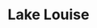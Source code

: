 ---
layout: product
product_id: 1491340460094
id: 1491340460094
title: Lake Louise
body_html: >-
  <p>Taken at Lake Louise during the summer of 2018.</p>

  <p>This spot has been on my list of “Must See” places for years. I actually used to use a photo of Lake Louise for my website and branding in the past so to see it in person was surreal.</p>

  <p> </p>
vendor: Connell McCarthy
product_type: Posters, Prints, & Visual Artwork
created_at: 2018-10-13T20:48:27-04:00
handle: lake-louise
updated_at: 2022-03-31T15:42:48-04:00
published_at: 2018-08-22T19:38:24-04:00
template_suffix: ""
status: active
published_scope: global
tags: Batch 02, lake, mountain, mountains, Print
admin_graphql_api_id: gid://shopify/Product/1491340460094
variants:
  - id: 39577002868798
    product_id: 1491340460094
    title: 8x10” / Full Colour
    price: "35.00"
    sku: CM-PP-B2-05-XXS-FC
    position: 1
    inventory_policy: continue
    compare_at_price: null
    fulfillment_service: manual
    inventory_management: shopify
    option1: 8x10”
    option2: Full Colour
    option3: null
    created_at: 2021-09-01T11:24:18-04:00
    updated_at: 2022-02-07T15:42:40-05:00
    taxable: true
    barcode: ""
    grams: 208
    image_id: 6301663035454
    weight: 0.208
    weight_unit: kg
    inventory_item_id: 41671443513406
    inventory_quantity: 100
    old_inventory_quantity: 100
    requires_shipping: true
    admin_graphql_api_id: gid://shopify/ProductVariant/39577002868798
  - id: 39577002901566
    product_id: 1491340460094
    title: 8x10” / Black & White
    price: "35.00"
    sku: CM-PP-B2-05-XXS-BW
    position: 2
    inventory_policy: continue
    compare_at_price: null
    fulfillment_service: manual
    inventory_management: shopify
    option1: 8x10”
    option2: Black & White
    option3: null
    created_at: 2021-09-01T11:24:18-04:00
    updated_at: 2022-02-07T15:42:40-05:00
    taxable: true
    barcode: ""
    grams: 208
    image_id: 6301662904382
    weight: 0.208
    weight_unit: kg
    inventory_item_id: 41671443546174
    inventory_quantity: 100
    old_inventory_quantity: 100
    requires_shipping: true
    admin_graphql_api_id: gid://shopify/ProductVariant/39577002901566
  - id: 39577002934334
    product_id: 1491340460094
    title: 8.5x11” / Full Colour
    price: "35.00"
    sku: CM-PP-B2-05-XS-FC
    position: 3
    inventory_policy: continue
    compare_at_price: null
    fulfillment_service: manual
    inventory_management: shopify
    option1: 8.5x11”
    option2: Full Colour
    option3: null
    created_at: 2021-09-01T11:24:19-04:00
    updated_at: 2022-02-07T15:42:45-05:00
    taxable: true
    barcode: ""
    grams: 208
    image_id: 6301663035454
    weight: 0.208
    weight_unit: kg
    inventory_item_id: 41671443578942
    inventory_quantity: 100
    old_inventory_quantity: 100
    requires_shipping: true
    admin_graphql_api_id: gid://shopify/ProductVariant/39577002934334
  - id: 39577002967102
    product_id: 1491340460094
    title: 8.5x11” / Black & White
    price: "35.00"
    sku: CM-PP-B2-05-XS-BW
    position: 4
    inventory_policy: continue
    compare_at_price: null
    fulfillment_service: manual
    inventory_management: shopify
    option1: 8.5x11”
    option2: Black & White
    option3: null
    created_at: 2021-09-01T11:24:19-04:00
    updated_at: 2022-02-07T15:42:46-05:00
    taxable: true
    barcode: ""
    grams: 208
    image_id: 6301662904382
    weight: 0.208
    weight_unit: kg
    inventory_item_id: 41671443611710
    inventory_quantity: 100
    old_inventory_quantity: 100
    requires_shipping: true
    admin_graphql_api_id: gid://shopify/ProductVariant/39577002967102
  - id: 39577002999870
    product_id: 1491340460094
    title: 13x19” / Full Colour
    price: "40.00"
    sku: CM-PP-B2-05-S-FC
    position: 5
    inventory_policy: continue
    compare_at_price: null
    fulfillment_service: manual
    inventory_management: shopify
    option1: 13x19”
    option2: Full Colour
    option3: null
    created_at: 2021-09-01T11:24:19-04:00
    updated_at: 2022-02-07T15:42:45-05:00
    taxable: true
    barcode: ""
    grams: 208
    image_id: 6301663035454
    weight: 0.208
    weight_unit: kg
    inventory_item_id: 41671443644478
    inventory_quantity: 100
    old_inventory_quantity: 100
    requires_shipping: true
    admin_graphql_api_id: gid://shopify/ProductVariant/39577002999870
  - id: 39577003032638
    product_id: 1491340460094
    title: 13x19” / Black & White
    price: "40.00"
    sku: CM-PP-B2-05-S-BW
    position: 6
    inventory_policy: continue
    compare_at_price: null
    fulfillment_service: manual
    inventory_management: shopify
    option1: 13x19”
    option2: Black & White
    option3: null
    created_at: 2021-09-01T11:24:19-04:00
    updated_at: 2022-02-07T15:42:45-05:00
    taxable: true
    barcode: ""
    grams: 208
    image_id: 6301662904382
    weight: 0.208
    weight_unit: kg
    inventory_item_id: 41671443677246
    inventory_quantity: 100
    old_inventory_quantity: 100
    requires_shipping: true
    admin_graphql_api_id: gid://shopify/ProductVariant/39577003032638
  - id: 39577003065406
    product_id: 1491340460094
    title: 16x20” / Full Colour
    price: "50.00"
    sku: CM-PP-B2-05-M-FC
    position: 7
    inventory_policy: continue
    compare_at_price: null
    fulfillment_service: manual
    inventory_management: shopify
    option1: 16x20”
    option2: Full Colour
    option3: null
    created_at: 2021-09-01T11:24:19-04:00
    updated_at: 2022-02-07T15:42:45-05:00
    taxable: true
    barcode: ""
    grams: 208
    image_id: 6301663035454
    weight: 0.208
    weight_unit: kg
    inventory_item_id: 41671443710014
    inventory_quantity: 100
    old_inventory_quantity: 100
    requires_shipping: true
    admin_graphql_api_id: gid://shopify/ProductVariant/39577003065406
  - id: 39577003098174
    product_id: 1491340460094
    title: 16x20” / Black & White
    price: "50.00"
    sku: CM-PP-B2-05-M-BW
    position: 8
    inventory_policy: continue
    compare_at_price: null
    fulfillment_service: manual
    inventory_management: shopify
    option1: 16x20”
    option2: Black & White
    option3: null
    created_at: 2021-09-01T11:24:19-04:00
    updated_at: 2022-02-07T15:42:50-05:00
    taxable: true
    barcode: ""
    grams: 208
    image_id: 6301662904382
    weight: 0.208
    weight_unit: kg
    inventory_item_id: 41671443742782
    inventory_quantity: 100
    old_inventory_quantity: 100
    requires_shipping: true
    admin_graphql_api_id: gid://shopify/ProductVariant/39577003098174
  - id: 39577003130942
    product_id: 1491340460094
    title: 20x24” / Full Colour
    price: "60.00"
    sku: CM-PP-B2-05-L-FC
    position: 9
    inventory_policy: continue
    compare_at_price: null
    fulfillment_service: manual
    inventory_management: shopify
    option1: 20x24”
    option2: Full Colour
    option3: null
    created_at: 2021-09-01T11:24:19-04:00
    updated_at: 2022-02-07T15:42:50-05:00
    taxable: true
    barcode: ""
    grams: 208
    image_id: 6301663035454
    weight: 0.208
    weight_unit: kg
    inventory_item_id: 41671443775550
    inventory_quantity: 100
    old_inventory_quantity: 100
    requires_shipping: true
    admin_graphql_api_id: gid://shopify/ProductVariant/39577003130942
  - id: 39577003163710
    product_id: 1491340460094
    title: 20x24” / Black & White
    price: "60.00"
    sku: CM-PP-B2-05-L-BW
    position: 10
    inventory_policy: continue
    compare_at_price: null
    fulfillment_service: manual
    inventory_management: shopify
    option1: 20x24”
    option2: Black & White
    option3: null
    created_at: 2021-09-01T11:24:19-04:00
    updated_at: 2022-02-07T15:42:50-05:00
    taxable: true
    barcode: ""
    grams: 208
    image_id: 6301662904382
    weight: 0.208
    weight_unit: kg
    inventory_item_id: 41671443808318
    inventory_quantity: 100
    old_inventory_quantity: 100
    requires_shipping: true
    admin_graphql_api_id: gid://shopify/ProductVariant/39577003163710
  - id: 39577003196478
    product_id: 1491340460094
    title: 20x30” / Full Colour
    price: "70.00"
    sku: CM-PP-B2-05-XL-FC
    position: 11
    inventory_policy: continue
    compare_at_price: null
    fulfillment_service: manual
    inventory_management: shopify
    option1: 20x30”
    option2: Full Colour
    option3: null
    created_at: 2021-09-01T11:24:19-04:00
    updated_at: 2022-02-07T15:42:50-05:00
    taxable: true
    barcode: ""
    grams: 208
    image_id: 6301663035454
    weight: 0.208
    weight_unit: kg
    inventory_item_id: 41671443841086
    inventory_quantity: 100
    old_inventory_quantity: 100
    requires_shipping: true
    admin_graphql_api_id: gid://shopify/ProductVariant/39577003196478
  - id: 39577003229246
    product_id: 1491340460094
    title: 20x30” / Black & White
    price: "70.00"
    sku: CM-PP-B2-05-XL-BW
    position: 12
    inventory_policy: continue
    compare_at_price: null
    fulfillment_service: manual
    inventory_management: shopify
    option1: 20x30”
    option2: Black & White
    option3: null
    created_at: 2021-09-01T11:24:19-04:00
    updated_at: 2022-02-07T15:42:51-05:00
    taxable: true
    barcode: ""
    grams: 208
    image_id: 6301662904382
    weight: 0.208
    weight_unit: kg
    inventory_item_id: 41671443873854
    inventory_quantity: 100
    old_inventory_quantity: 100
    requires_shipping: true
    admin_graphql_api_id: gid://shopify/ProductVariant/39577003229246
  - id: 39577003262014
    product_id: 1491340460094
    title: 24x36” / Full Colour
    price: "90.00"
    sku: CM-PP-B2-05-XXL-FC
    position: 13
    inventory_policy: continue
    compare_at_price: null
    fulfillment_service: manual
    inventory_management: shopify
    option1: 24x36”
    option2: Full Colour
    option3: null
    created_at: 2021-09-01T11:24:19-04:00
    updated_at: 2022-02-07T15:42:55-05:00
    taxable: true
    barcode: ""
    grams: 208
    image_id: 6301663035454
    weight: 0.208
    weight_unit: kg
    inventory_item_id: 41671443906622
    inventory_quantity: 100
    old_inventory_quantity: 100
    requires_shipping: true
    admin_graphql_api_id: gid://shopify/ProductVariant/39577003262014
  - id: 39577003294782
    product_id: 1491340460094
    title: 24x36” / Black & White
    price: "90.00"
    sku: CM-PP-B2-05-XXL-BW
    position: 14
    inventory_policy: continue
    compare_at_price: null
    fulfillment_service: manual
    inventory_management: shopify
    option1: 24x36”
    option2: Black & White
    option3: null
    created_at: 2021-09-01T11:24:19-04:00
    updated_at: 2022-02-07T15:42:56-05:00
    taxable: true
    barcode: ""
    grams: 208
    image_id: 6301662904382
    weight: 0.208
    weight_unit: kg
    inventory_item_id: 41671443939390
    inventory_quantity: 100
    old_inventory_quantity: 100
    requires_shipping: true
    admin_graphql_api_id: gid://shopify/ProductVariant/39577003294782
  - id: 39577003327550
    product_id: 1491340460094
    title: 30x40” / Full Colour
    price: "100.00"
    sku: CM-PP-B2-05-XXXL-FC
    position: 15
    inventory_policy: continue
    compare_at_price: null
    fulfillment_service: manual
    inventory_management: shopify
    option1: 30x40”
    option2: Full Colour
    option3: null
    created_at: 2021-09-01T11:24:19-04:00
    updated_at: 2022-02-07T15:42:56-05:00
    taxable: true
    barcode: ""
    grams: 208
    image_id: 6301663035454
    weight: 0.208
    weight_unit: kg
    inventory_item_id: 41671443972158
    inventory_quantity: 100
    old_inventory_quantity: 100
    requires_shipping: true
    admin_graphql_api_id: gid://shopify/ProductVariant/39577003327550
  - id: 39577003360318
    product_id: 1491340460094
    title: 30x40” / Black & White
    price: "100.00"
    sku: CM-PP-B2-05-XXXL-BW
    position: 16
    inventory_policy: continue
    compare_at_price: null
    fulfillment_service: manual
    inventory_management: shopify
    option1: 30x40”
    option2: Black & White
    option3: null
    created_at: 2021-09-01T11:24:19-04:00
    updated_at: 2022-02-07T15:42:55-05:00
    taxable: true
    barcode: ""
    grams: 208
    image_id: 6301662904382
    weight: 0.208
    weight_unit: kg
    inventory_item_id: 41671444004926
    inventory_quantity: 100
    old_inventory_quantity: 100
    requires_shipping: true
    admin_graphql_api_id: gid://shopify/ProductVariant/39577003360318
options:
  - id: 2045796876350
    product_id: 1491340460094
    name: Size
    position: 1
    values:
      - 8x10”
      - 8.5x11”
      - 13x19”
      - 16x20”
      - 20x24”
      - 20x30”
      - 24x36”
      - 30x40”
  - id: 8589777272894
    product_id: 1491340460094
    name: Color
    position: 2
    values:
      - Full Colour
      - Black & White
images:
  - id: 6301663035454
    product_id: 1491340460094
    position: 1
    created_at: 2019-03-17T13:01:49-04:00
    updated_at: 2019-10-20T18:44:17-04:00
    alt: null
    width: 1000
    height: 1500
    src: https://cdn.shopify.com/s/files/1/1624/2355/products/Print-Shot---Dark-Background-_Lake-Louise-2019.jpg?v=1571611457
    variant_ids:
      - 39577002868798
      - 39577002934334
      - 39577002999870
      - 39577003065406
      - 39577003130942
      - 39577003196478
      - 39577003262014
      - 39577003327550
    admin_graphql_api_id: gid://shopify/ProductImage/6301663035454
  - id: 6301662904382
    product_id: 1491340460094
    position: 2
    created_at: 2019-03-17T13:01:48-04:00
    updated_at: 2019-10-20T18:44:17-04:00
    alt: null
    width: 1000
    height: 1500
    src: https://cdn.shopify.com/s/files/1/1624/2355/products/Print-Shot---Dark-Background-_Lake-Louise-2019_-B_W.jpg?v=1571611457
    variant_ids:
      - 39577002901566
      - 39577002967102
      - 39577003032638
      - 39577003098174
      - 39577003163710
      - 39577003229246
      - 39577003294782
      - 39577003360318
    admin_graphql_api_id: gid://shopify/ProductImage/6301662904382
  - id: 28230083117118
    product_id: 1491340460094
    position: 3
    created_at: 2021-05-04T19:46:25-04:00
    updated_at: 2021-05-04T19:46:25-04:00
    alt: null
    width: 2000
    height: 1800
    src: https://cdn.shopify.com/s/files/1/1624/2355/products/PAR_02_0001_dde77ab0-5a8c-45e6-a15f-965c3e72660e.png?v=1620171985
    variant_ids: []
    admin_graphql_api_id: gid://shopify/ProductImage/28230083117118
image:
  id: 6301663035454
  product_id: 1491340460094
  position: 1
  created_at: 2019-03-17T13:01:49-04:00
  updated_at: 2019-10-20T18:44:17-04:00
  alt: null
  width: 1000
  height: 1500
  src: https://cdn.shopify.com/s/files/1/1624/2355/products/Print-Shot---Dark-Background-_Lake-Louise-2019.jpg?v=1571611457
  variant_ids:
    - 39577002868798
    - 39577002934334
    - 39577002999870
    - 39577003065406
    - 39577003130942
    - 39577003196478
    - 39577003262014
    - 39577003327550
  admin_graphql_api_id: gid://shopify/ProductImage/6301663035454

---